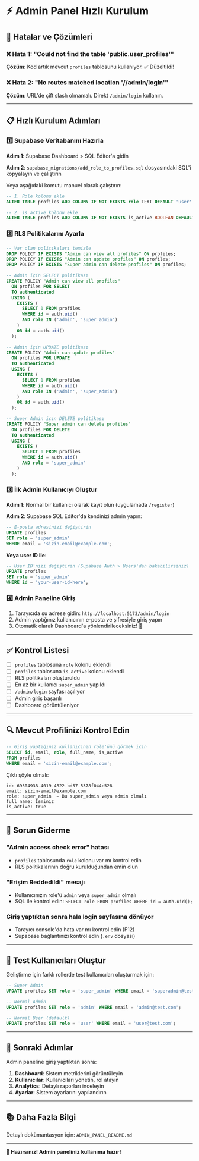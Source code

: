 # ⚡ Admin Panel Hızlı Kurulum

## 🚨 Hatalar ve Çözümleri

### ❌ Hata 1: "Could not find the table 'public.user_profiles'"
**Çözüm**: Kod artık mevcut `profiles` tablosunu kullanıyor. ✅ Düzeltildi!

### ❌ Hata 2: "No routes matched location '//admin/login'"
**Çözüm**: URL'de çift slash olmamalı. Direkt `/admin/login` kullanın.

---

## 📋 Hızlı Kurulum Adımları

### 1️⃣ Supabase Veritabanını Hazırla

**Adım 1**: Supabase Dashboard > SQL Editor'a gidin

**Adım 2**: `supabase_migrations/add_role_to_profiles.sql` dosyasındaki SQL'i kopyalayın ve çalıştırın

Veya aşağıdaki komutu manuel olarak çalıştırın:

```sql
-- 1. Role kolonu ekle
ALTER TABLE profiles ADD COLUMN IF NOT EXISTS role TEXT DEFAULT 'user' CHECK (role IN ('user', 'admin', 'super_admin'));

-- 2. is_active kolonu ekle
ALTER TABLE profiles ADD COLUMN IF NOT EXISTS is_active BOOLEAN DEFAULT true;
```

### 2️⃣ RLS Politikalarını Ayarla

```sql
-- Var olan politikaları temizle
DROP POLICY IF EXISTS "Admin can view all profiles" ON profiles;
DROP POLICY IF EXISTS "Admin can update profiles" ON profiles;
DROP POLICY IF EXISTS "Super admin can delete profiles" ON profiles;

-- Admin için SELECT politikası
CREATE POLICY "Admin can view all profiles"
  ON profiles FOR SELECT
  TO authenticated
  USING (
    EXISTS (
      SELECT 1 FROM profiles
      WHERE id = auth.uid()
      AND role IN ('admin', 'super_admin')
    )
    OR id = auth.uid()
  );

-- Admin için UPDATE politikası
CREATE POLICY "Admin can update profiles"
  ON profiles FOR UPDATE
  TO authenticated
  USING (
    EXISTS (
      SELECT 1 FROM profiles
      WHERE id = auth.uid()
      AND role IN ('admin', 'super_admin')
    )
    OR id = auth.uid()
  );

-- Super Admin için DELETE politikası
CREATE POLICY "Super admin can delete profiles"
  ON profiles FOR DELETE
  TO authenticated
  USING (
    EXISTS (
      SELECT 1 FROM profiles
      WHERE id = auth.uid()
      AND role = 'super_admin'
    )
  );
```

### 3️⃣ İlk Admin Kullanıcıyı Oluştur

**Adım 1**: Normal bir kullanıcı olarak kayıt olun (uygulamada `/register`)

**Adım 2**: Supabase SQL Editor'da kendinizi admin yapın:

```sql
-- E-posta adresinizi değiştirin
UPDATE profiles 
SET role = 'super_admin' 
WHERE email = 'sizin-email@example.com';
```

**Veya user ID ile:**

```sql
-- User ID'nizi değiştirin (Supabase Auth > Users'dan bakabilirsiniz)
UPDATE profiles 
SET role = 'super_admin' 
WHERE id = 'your-user-id-here';
```

### 4️⃣ Admin Paneline Giriş

1. Tarayıcıda şu adrese gidin: `http://localhost:5173/admin/login`
2. Admin yaptığınız kullanıcının e-posta ve şifresiyle giriş yapın
3. Otomatik olarak Dashboard'a yönlendirileceksiniz! 🎉

---

## ✅ Kontrol Listesi

- [ ] `profiles` tablosuna `role` kolonu eklendi
- [ ] `profiles` tablosuna `is_active` kolonu eklendi  
- [ ] RLS politikaları oluşturuldu
- [ ] En az bir kullanıcı `super_admin` yapıldı
- [ ] `/admin/login` sayfası açılıyor
- [ ] Admin giriş başarılı
- [ ] Dashboard görüntüleniyor

---

## 🔍 Mevcut Profilinizi Kontrol Edin

```sql
-- Giriş yaptığınız kullanıcının role'ünü görmek için
SELECT id, email, role, full_name, is_active 
FROM profiles 
WHERE email = 'sizin-email@example.com';
```

Çıktı şöyle olmalı:
```
id: 69304938-4019-4822-bd57-5378f044c528
email: sizin-email@example.com
role: super_admin  ← Bu super_admin veya admin olmalı
full_name: İsminiz
is_active: true
```

---

## 🐛 Sorun Giderme

### "Admin access check error" hatası
- `profiles` tablosunda `role` kolonu var mı kontrol edin
- RLS politikalarının doğru kurulduğundan emin olun

### "Erişim Reddedildi" mesajı
- Kullanıcınızın role'ü `admin` veya `super_admin` olmalı
- SQL ile kontrol edin: `SELECT role FROM profiles WHERE id = auth.uid();`

### Giriş yaptıktan sonra hala login sayfasına dönüyor
- Tarayıcı console'da hata var mı kontrol edin (F12)
- Supabase bağlantınızı kontrol edin (`.env` dosyası)

---

## 📱 Test Kullanıcıları Oluştur

Geliştirme için farklı rollerde test kullanıcıları oluşturmak için:

```sql
-- Super Admin
UPDATE profiles SET role = 'super_admin' WHERE email = 'superadmin@test.com';

-- Normal Admin
UPDATE profiles SET role = 'admin' WHERE email = 'admin@test.com';

-- Normal User (default)
UPDATE profiles SET role = 'user' WHERE email = 'user@test.com';
```

---

## 🎯 Sonraki Adımlar

Admin paneline giriş yaptıktan sonra:

1. **Dashboard**: Sistem metriklerini görüntüleyin
2. **Kullanıcılar**: Kullanıcıları yönetin, rol atayın
3. **Analytics**: Detaylı raporları inceleyin
4. **Ayarlar**: Sistem ayarlarını yapılandırın

---

## 📚 Daha Fazla Bilgi

Detaylı dokümantasyon için: `ADMIN_PANEL_README.md`

---

**🎉 Hazırsınız! Admin paneliniz kullanıma hazır!**
